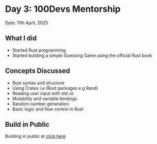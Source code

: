# Day 3: 100Devs Mentorship

Date: 11th April, 2025

## What I did 

- Started Rust programming
- Started building a simple Guessing Game using the official Rust book

## Concepts Discussed

- Rust syntax and structure
- Using Crates i.e (Rust packages e.g Rand)
- Reading user input with std::io
- Mutability and variable bindings
- Random number generation
- Basic logic and flow control in Rust

## Build in Public

Building in public at 
[click here](https://x.com/mave_da_dev)